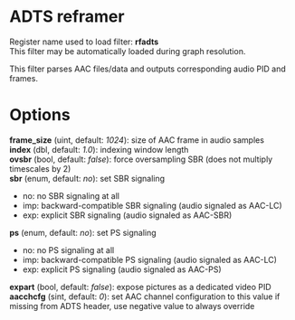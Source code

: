 <!-- automatically generated - do not edit, patch gpac/applications/gpac/gpac.c -->

# ADTS reframer  
  
Register name used to load filter: __rfadts__  
This filter may be automatically loaded during graph resolution.  
  
This filter parses AAC files/data and outputs corresponding audio PID and frames.  
  

# Options    
  
<a id="frame_size">__frame_size__</a> (uint, default: _1024_): size of AAC frame in audio samples  
<a id="index">__index__</a> (dbl, default: _1.0_): indexing window length  
<a id="ovsbr">__ovsbr__</a> (bool, default: _false_): force oversampling SBR (does not multiply timescales by 2)  
<a id="sbr">__sbr__</a> (enum, default: _no_): set SBR signaling  
* no: no SBR signaling at all  
* imp: backward-compatible SBR signaling (audio signaled as AAC-LC)  
* exp: explicit SBR signaling (audio signaled as AAC-SBR)  
  
<a id="ps">__ps__</a> (enum, default: _no_): set PS signaling  
* no: no PS signaling at all  
* imp: backward-compatible PS signaling (audio signaled as AAC-LC)  
* exp: explicit PS signaling (audio signaled as AAC-PS)  
  
<a id="expart">__expart__</a> (bool, default: _false_): expose pictures as a dedicated video PID  
<a id="aacchcfg">__aacchcfg__</a> (sint, default: _0_): set AAC channel configuration to this value if missing from ADTS header, use negative value to always override  
  
